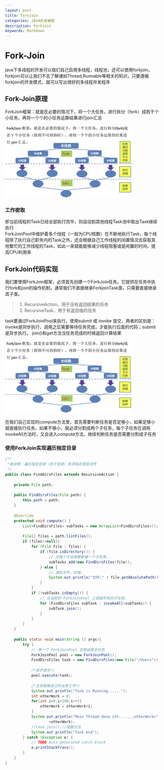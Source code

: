 ```yaml
---
layout: post
title: Forkjoin
categories: JAVA并发编程
description: Forkjoin    
keywords: Markdown
---
```



# Fork-Join 
java下多线程的开发可以我们自己启用多线程，线程池，还可以使用forkjoin，forkjoin可以让我们不去了解诸如Thread,Runnable等相关的知识，只要遵循forkjoin的开发模式，就可以写出很好的多线程并发程序  

## Fork-Join原理
ForkJoin框架：就是在必要的情况下，将一个大任务，进行拆分（fork）成若干个小任务，再将一个个的小任务运算结果进行join汇总  

![avatar](/images/blog/2019-07-26-forkjoin_01.png)

### 工作密取
即当前线程的Task已经全部执行完毕，则自动到其他线程Task池中取出Task继续执行  
ForkJoinPool中维护着多个线程（一般为CPU核数）在不断地执行Task，每个线程除了执行自己职务内的Task之外，还会根据自己工作线程的闲置情况去获取其他繁忙的工作线程的Task，如此一来就能能够减少线程阻塞或是闲置的时间，提高CPU利用率  

## ForkJoin代码实现
我们要使用ForkJoin框架，必须首先创建一个ForkJoin任务。它提供在任务中执行fork和join的操作机制，通常我们不直接继承ForkjoinTask类，只需要直接继承其子类。
>1. RecursiveAction，用于没有返回结果的任务
>2. RecursiveTask，用于有返回值的任务

task要通过ForkJoinPool来执行，使用submit 或 invoke 提交，两者的区别是：invoke是同步执行，调用之后需要等待任务完成，才能执行后面的代码；submit是异步执行。
join()和get方法当任务完成的时候返回计算结果

![avatar](/images/blog/2019-07-26-forkjoin_01.png)

在我们自己实现的compute方法里，首先需要判断任务是否足够小，如果足够小就直接执行任务，如果不够小，就必须分割成两个子任务，每个子任务在调用invokeAll方法时，又会进入compute方法，继续判断任务是否需要分割成子任务


### 使用ForkJoin实现遍历指定目录

```java
/**
 *类说明：遍历指定目录（含子目录）找寻指定类型文件
 */
public class FindDirsFiles extends RecursiveAction {

    private File path;

    public FindDirsFiles(File path) {
        this.path = path;
    }

    @Override
    protected void compute() {
        List<FindDirsFiles> subTasks = new ArrayList<FindDirsFiles>();

        File[] files = path.listFiles();
        if (files!=null){
            for (File file : files) {
                if (file.isDirectory()) {
                    // 对每个子目录都新建一个子任务。
                    subTasks.add(new FindDirsFiles(file));
                } else {
                    // 遇到文件，检查。
                    System.out.println("文件:" + file.getAbsolutePath());
                }
            }
            if (!subTasks.isEmpty()) {
                // 在当前的 ForkJoinPool 上调度所有的子任务。
                for (FindDirsFiles subTask : invokeAll(subTasks)) {
                    subTask.join();
                }
            }
        }
    }

    public static void main(String [] args){
        try {
            // 用一个 ForkJoinPool 实例调度总任务
            ForkJoinPool pool = new ForkJoinPool();
            FindDirsFiles task = new FindDirsFiles(new File("/Users"));

            /*异步提交*/
            pool.execute(task);

            /*主线程做自己的业务工作*/
            System.out.println("Task is Running......");
            int otherWork = 0;
            for(int i=0;i<100;i++){
                otherWork = otherWork+i;
            }
            System.out.println("Main Thread done sth......,otherWork="
                    +otherWork);
            //task.join();//阻塞方法
            System.out.println("Task end");
        } catch (Exception e) {
            // TODO Auto-generated catch block
            e.printStackTrace();
        }
    }
}

```

  
